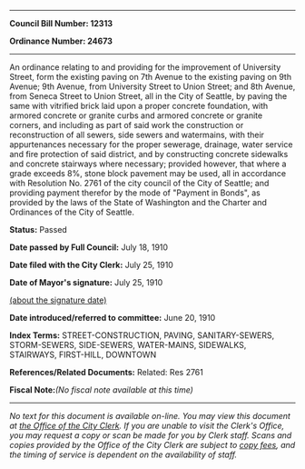 

********

**Council Bill Number: 12313**
   
**Ordinance Number: 24673**
********

 An ordinance relating to and providing for the improvement of University Street, form the existing paving on 7th Avenue to the existing paving on 9th Avenue; 9th Avenue, from University Street to Union Street; and 8th Avenue, from Seneca Street to Union Street, all in the City of Seattle, by paving the same with vitrified brick laid upon a proper concrete foundation, with armored concrete or granite curbs and armored concrete or granite corners, and including as part of said work the construction or reconstruction of all sewers, side sewers and watermains, with their appurtenances necessary for the proper sewerage, drainage, water service and fire protection of said district, and by constructing concrete sidewalks and concrete stairways where necessary; provided however, that where a grade exceeds 8%, stone block pavement may be used, all in accordance with Resolution No. 2761 of the city council of the City of Seattle; and providing payment therefor by the mode of "Payment in Bonds", as provided by the laws of the State of Washington and the Charter and Ordinances of the City of Seattle.

**Status:** Passed
   
**Date passed by Full Council:** July 18, 1910
   
**Date filed with the City Clerk:** July 25, 1910
   
**Date of Mayor's signature:** July 25, 1910
   
[(about the signature date)](/~public/approvaldate.htm)
   
   
   
**Date introduced/referred to committee:** June 20, 1910
   
   
**Index Terms:** STREET-CONSTRUCTION, PAVING, SANITARY-SEWERS, STORM-SEWERS, SIDE-SEWERS, WATER-MAINS, SIDEWALKS, STAIRWAYS, FIRST-HILL, DOWNTOWN

**References/Related Documents:** Related: Res 2761

**Fiscal Note:**_(No fiscal note available at this time)_
********

_No text for this document is available on-line. You may view this document at [the Office of the City Clerk](http://www.seattle.gov/leg/clerk/contactUs.htm). If you are unable to visit the Clerk's Office, you may request a copy or scan be made for you by Clerk staff. Scans and copies provided by the Office of the City Clerk are subject to [copy fees](http://clerk.seattle.gov/~public/clerkfees.htm), and the timing of service is dependent on the availability of staff._

